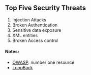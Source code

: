 ## Top Five Security Threats
1. Injection Attacks
2. Broken Authentication
3. Sensitive data exposure
4. XML entities
5. Broken Access control

#### Notes:
- [OWASP](https://www.owasp.org/index.php/category/owasp_top_ten_project): number one resource
- [LoopBack](http://v4.loopback.io/)
